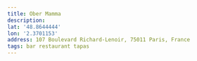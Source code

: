 ```yaml
---
title: Ober Mamma
description: 
lat: '48.8644444'
lon: '2.3701153'
address: 107 Boulevard Richard-Lenoir, 75011 Paris, France
tags: bar restaurant tapas
---
```

